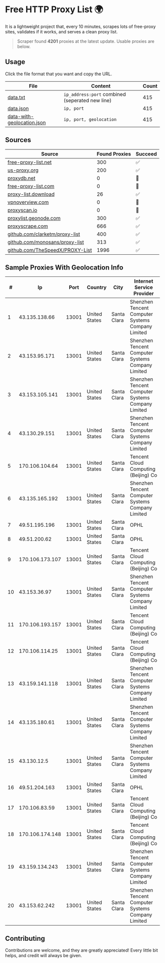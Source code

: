 
# Free HTTP Proxy List 🌍

It is a lightweight project that, every 10 minutes, scrapes lots of free-proxy sites, validates if it works, and serves a clean proxy list.


> Scraper found **4201** proxies at the latest update. Usable proxies are below.

## Usage

Click the file format that you want and copy the URL.


|File|Content|Count|
|----|-------|-----|
|[data.txt](https://raw.githubusercontent.com/themiralay/Proxy-List-World/master/data.txt)|`ip_address:port` combined (seperated new line)|415|
|[data.json](https://raw.githubusercontent.com/themiralay/Proxy-List-World/master/data.json)|`ip, port`|415|
|[data-with-geolocation.json](https://raw.githubusercontent.com/themiralay/Proxy-List-World/master/data-with-geolocation.json)|`ip, port, geolocation`|415|

## Sources

|Source|Found Proxies|Succeed|
|------|-------------|-------|
|[free-proxy-list.net](https://free-proxy-list.net)|300|✅|
|[us-proxy.org](https://www.us-proxy.org)|200|✅|
|[proxydb.net](http://proxydb.net)|0|🚫|
|[free-proxy-list.com](https://free-proxy-list.com/?page=&port=&type%5B%5D=http&type%5B%5D=https&up_time=0&search=Search)|0|🚫|
|[proxy-list.download](https://www.proxy-list.download/HTTP)|26|✅|
|[vpnoverview.com](https://vpnoverview.com/privacy/anonymous-browsing/free-proxy-servers)|0|🚫|
|[proxyscan.io](https://www.proxyscan.io)|0|🚫|
|[proxylist.geonode.com](https://proxylist.geonode.com/api/proxy-list?limit=300&page=1&sort_by=lastChecked&sort_type=desc&protocols=http,https)|300|✅|
|[proxyscrape.com](https://api.proxyscrape.com/v2/?request=displayproxies&protocol=http&timeout=10000&country=all&ssl=all&anonymity=all)|666|✅|
|[github.com/clarketm/proxy-list](https://raw.githubusercontent.com/clarketm/proxy-list/master/proxy-list-raw.txt)|400|✅|
|[github.com/monosans/proxy-list](https://raw.githubusercontent.com/monosans/proxy-list/main/proxies/http.txt)|313|✅|
|[github.com/TheSpeedX/PROXY-List](https://raw.githubusercontent.com/TheSpeedX/PROXY-List/master/http.txt)|1996|✅|


## Sample Proxies With Geolocation Info

|#|Ip|Port|Country|City|Internet Service Provider|
|-|--|----|-------|----|-------------------------|
|1|43.135.138.66|13001|United States|Santa Clara|Shenzhen Tencent Computer Systems Company Limited|
|2|43.153.95.171|13001|United States|Santa Clara|Shenzhen Tencent Computer Systems Company Limited|
|3|43.153.105.141|13001|United States|Santa Clara|Shenzhen Tencent Computer Systems Company Limited|
|4|43.130.29.151|13001|United States|Santa Clara|Shenzhen Tencent Computer Systems Company Limited|
|5|170.106.104.64|13001|United States|Santa Clara|Tencent Cloud Computing (Beijing) Co|
|6|43.135.165.192|13001|United States|Santa Clara|Shenzhen Tencent Computer Systems Company Limited|
|7|49.51.195.196|13001|United States|Santa Clara|OPHL|
|8|49.51.200.62|13001|United States|Santa Clara|OPHL|
|9|170.106.173.107|13001|United States|Santa Clara|Tencent Cloud Computing (Beijing) Co|
|10|43.153.36.97|13001|United States|Santa Clara|Shenzhen Tencent Computer Systems Company Limited|
|11|170.106.193.157|13001|United States|Santa Clara|Tencent Cloud Computing (Beijing) Co|
|12|170.106.114.25|13001|United States|Santa Clara|Tencent Cloud Computing (Beijing) Co|
|13|43.159.141.118|13001|United States|Santa Clara|Shenzhen Tencent Computer Systems Company Limited|
|14|43.135.180.61|13001|United States|Santa Clara|Shenzhen Tencent Computer Systems Company Limited|
|15|43.130.12.5|13001|United States|Santa Clara|Shenzhen Tencent Computer Systems Company Limited|
|16|49.51.204.163|13001|United States|Santa Clara|OPHL|
|17|170.106.83.59|13001|United States|Santa Clara|Tencent Cloud Computing (Beijing) Co|
|18|170.106.174.148|13001|United States|Santa Clara|Tencent Cloud Computing (Beijing) Co|
|19|43.159.134.243|13001|United States|Santa Clara|Shenzhen Tencent Computer Systems Company Limited|
|20|43.153.62.242|13001|United States|Santa Clara|Shenzhen Tencent Computer Systems Company Limited|



## Contributing

Contributions are welcome, and they are greatly appreciated! Every
little bit helps, and credit will always be given.

